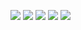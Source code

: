 ![](http://github-profile-summary-cards.vercel.app/api/cards/profile-details?username=sugikazu75&theme=nord_bright)
![](http://github-profile-summary-cards.vercel.app/api/cards/repos-per-language?username=sugikazu75&theme=nord_bright)
![](http://github-profile-summary-cards.vercel.app/api/cards/most-commit-language?username=sugikazu75&theme=nord_bright)
![](http://github-profile-summary-cards.vercel.app/api/cards/stats?username=sugikazu75&theme=nord_bright&)
![](http://github-profile-summary-cards.vercel.app/api/cards/productive-time?username=sugikazu75&theme=nord_bright&utcOffset=9)
